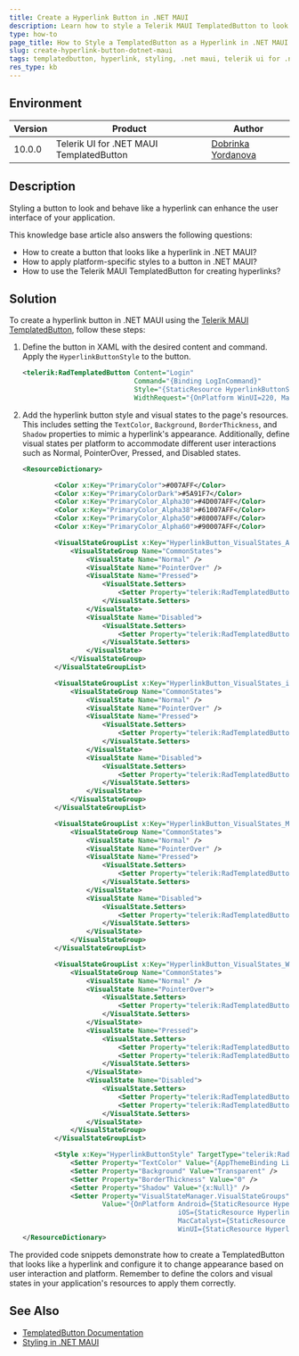 ```yaml
---
title: Create a Hyperlink Button in .NET MAUI
description: Learn how to style a Telerik MAUI TemplatedButton to look like a hyperlink.
type: how-to
page_title: How to Style a TemplatedButton as a Hyperlink in .NET MAUI
slug: create-hyperlink-button-dotnet-maui
tags: templatedbutton, hyperlink, styling, .net maui, telerik ui for .net maui
res_type: kb
---
```


## Environment

| Version | Product | Author | 
| --- | --- | ---- | 
| 10.0.0 | Telerik UI for .NET MAUI TemplatedButton | [Dobrinka Yordanova](https://www.telerik.com/blogs/author/dobrinka-yordanova) |

## Description

Styling a button to look and behave like a hyperlink can enhance the user interface of your application. 

This knowledge base article also answers the following questions:
- How to create a button that looks like a hyperlink in .NET MAUI?
- How to apply platform-specific styles to a button in .NET MAUI?
- How to use the Telerik MAUI TemplatedButton for creating hyperlinks?

## Solution

To create a hyperlink button in .NET MAUI using the [Telerik MAUI TemplatedButton](https://docs.telerik.com/devtools/maui/controls/templatedbutton/overview), follow these steps:

1. Define the button in XAML with the desired content and command. Apply the `HyperlinkButtonStyle` to the button.

    ```xml
    <telerik:RadTemplatedButton Content="Login"
                                Command="{Binding LogInCommand}"
                                Style="{StaticResource HyperlinkButtonStyle}"
                                WidthRequest="{OnPlatform WinUI=220, MacCatalyst=220}" />
    ```

2. Add the hyperlink button style and visual states to the page's resources. This includes setting the `TextColor`, `Background`, `BorderThickness`, and `Shadow` properties to mimic a hyperlink's appearance. Additionally, define visual states per platform to accommodate different user interactions such as Normal, PointerOver, Pressed, and Disabled states.

    ```xml
    <ResourceDictionary>

            <Color x:Key="PrimaryColor">#007AFF</Color>
            <Color x:Key="PrimaryColorDark">#5A91F7</Color>
            <Color x:Key="PrimaryColor_Alpha30">#4D007AFF</Color>
            <Color x:Key="PrimaryColor_Alpha38">#61007AFF</Color>
            <Color x:Key="PrimaryColor_Alpha50">#80007AFF</Color>
            <Color x:Key="PrimaryColor_Alpha60">#90007AFF</Color>

            <VisualStateGroupList x:Key="HyperlinkButton_VisualStates_Android">
                <VisualStateGroup Name="CommonStates">
                    <VisualState Name="Normal" />
                    <VisualState Name="PointerOver" />
                    <VisualState Name="Pressed">
                        <VisualState.Setters>
                            <Setter Property="telerik:RadTemplatedButton.Background" Value="#1F000000" />
                        </VisualState.Setters>
                    </VisualState>
                    <VisualState Name="Disabled">
                        <VisualState.Setters>
                            <Setter Property="telerik:RadTemplatedButton.TextColor" Value="#61000000" />
                        </VisualState.Setters>
                    </VisualState>
                </VisualStateGroup>
            </VisualStateGroupList>

            <VisualStateGroupList x:Key="HyperlinkButton_VisualStates_iOS">
                <VisualStateGroup Name="CommonStates">
                    <VisualState Name="Normal" />
                    <VisualState Name="PointerOver" />
                    <VisualState Name="Pressed">
                        <VisualState.Setters>
                            <Setter Property="telerik:RadTemplatedButton.TextColor" Value="{StaticResource PrimaryColor_Alpha50}" />
                        </VisualState.Setters>
                    </VisualState>
                    <VisualState Name="Disabled">
                        <VisualState.Setters>
                            <Setter Property="telerik:RadTemplatedButton.TextColor" Value="#61000000" />
                        </VisualState.Setters>
                    </VisualState>
                </VisualStateGroup>
            </VisualStateGroupList>

            <VisualStateGroupList x:Key="HyperlinkButton_VisualStates_MacCatalyst">
                <VisualStateGroup Name="CommonStates">
                    <VisualState Name="Normal" />
                    <VisualState Name="PointerOver" />
                    <VisualState Name="Pressed">
                        <VisualState.Setters>
                            <Setter Property="telerik:RadTemplatedButton.TextColor" Value="{StaticResource PrimaryColor_Alpha38}" />
                        </VisualState.Setters>
                    </VisualState>
                    <VisualState Name="Disabled">
                        <VisualState.Setters>
                            <Setter Property="telerik:RadTemplatedButton.TextColor" Value="#61000000" />
                        </VisualState.Setters>
                    </VisualState>
                </VisualStateGroup>
            </VisualStateGroupList>

            <VisualStateGroupList x:Key="HyperlinkButton_VisualStates_WinUI">
                <VisualStateGroup Name="CommonStates">
                    <VisualState Name="Normal" />
                    <VisualState Name="PointerOver">
                        <VisualState.Setters>
                            <Setter Property="telerik:RadTemplatedButton.Background" Value="{AppThemeBinding Light='#80F9F9F9', Dark='#15FFFFFF' }" />
                        </VisualState.Setters>
                    </VisualState>
                    <VisualState Name="Pressed">
                        <VisualState.Setters>
                            <Setter Property="telerik:RadTemplatedButton.TextColor" Value="{StaticResource PrimaryColor_Alpha60}" />
                            <Setter Property="telerik:RadTemplatedButton.Background" Value="#4DF9F9F9" />
                        </VisualState.Setters>
                    </VisualState>
                    <VisualState Name="Disabled">
                        <VisualState.Setters>
                            <Setter Property="telerik:RadTemplatedButton.TextColor" Value="{StaticResource PrimaryColor_Alpha38}" />
                            <Setter Property="telerik:RadTemplatedButton.Background" Value="#4DF9F9F9" />
                        </VisualState.Setters>
                    </VisualState>
                </VisualStateGroup>
            </VisualStateGroupList>

            <Style x:Key="HyperlinkButtonStyle" TargetType="telerik:RadTemplatedButton">
                <Setter Property="TextColor" Value="{AppThemeBinding Light={StaticResource PrimaryColor}, Dark={StaticResource PrimaryColorDark}}" />
                <Setter Property="Background" Value="Transparent" />
                <Setter Property="BorderThickness" Value="0" />
                <Setter Property="Shadow" Value="{x:Null}" />
                <Setter Property="VisualStateManager.VisualStateGroups"
                        Value="{OnPlatform Android={StaticResource HyperlinkButton_VisualStates_Android},
                                           iOS={StaticResource HyperlinkButton_VisualStates_iOS},
                                           MacCatalyst={StaticResource HyperlinkButton_VisualStates_MacCatalyst},
                                           WinUI={StaticResource HyperlinkButton_VisualStates_WinUI}}" />
    </ResourceDictionary>
    ```

The provided code snippets demonstrate how to create a TemplatedButton that looks like a hyperlink and configure it to change appearance based on user interaction and platform. Remember to define the colors and visual states in your application's resources to apply them correctly.

## See Also
- [TemplatedButton Documentation](https://docs.telerik.com/devtools/maui/controls/templatedbutton/overview)
- [Styling in .NET MAUI](hhttps://learn.microsoft.com/en-us/dotnet/maui/user-interface/styles/xaml?view=net-maui-9.0)
